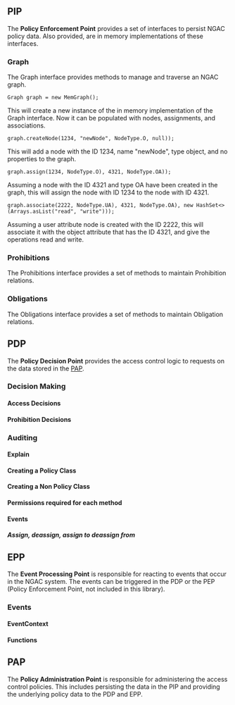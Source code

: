## PIP
The **Policy Enforcement Point** provides a set of interfaces to persist NGAC policy data.  Also provided, are in memory
implementations of these interfaces.

### Graph
The Graph interface provides methods to manage and traverse an NGAC graph.
```
Graph graph = new MemGraph();
```
This will create a new instance of the in memory implementation of the Graph interface. Now it can be populated with nodes, assignments, and associations.

```
graph.createNode(1234, "newNode", NodeType.O, null));
```
This will add a node with the ID 1234, name "newNode", type object, and no properties to the graph.

```
graph.assign(1234, NodeType.O), 4321, NodeType.OA));
```
Assuming a node with the ID 4321 and type OA have been created in the graph, this will assign the node with ID 1234 to the node with ID 4321.

```
graph.associate(2222, NodeType.UA), 4321, NodeType.OA), new HashSet<>(Arrays.asList("read", "write")));
```
Assuming a user attribute node is created with the ID 2222, this will associate it with the object attribute that has the ID 4321, and give the operations read and write.

### Prohibitions
The Prohibitions interface provides a set of methods to maintain Prohibition relations.

### Obligations
The Obligations interface provides a set of methods to maintain Obligation relations.

## PDP
The **Policy Decision Point** provides the access control logic to requests on the data stored in the [PAP](#pap).

### Decision Making
#### Access Decisions
#### Prohibition Decisions

### Auditing
#### Explain

#### Creating a Policy Class
#### Creating a Non Policy Class
#### Permissions required for each method
#### Events
##### Assign, deassign, assign to deassign from

## EPP
The **Event Processing Point** is responsible for reacting to events that occur in the NGAC system. The events can be
triggered in the PDP or the PEP (Policy Enforcement Point, not included in this library).

### Events
#### EventContext
#### Functions

## PAP
The **Policy Administration Point** is responsible for administering the access control policies.  This includes persisting the
data in the PIP and providing the underlying policy data to the PDP and EPP.
